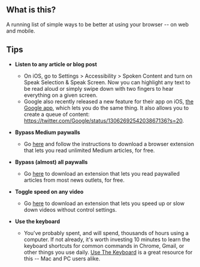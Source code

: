 ## What is this?
A running list of simple ways to be better at using your browser -- on web and mobile.

## Tips
* **Listen to any article or blog post**
  * On iOS, go to Settings >  Accessibility > Spoken Content and turn on Speak Selection & Speak Screen. Now you can highlight any text to be read aloud or simply swipe down with two fingers to hear everything on a given screen.
  * Google also recently released a new feature for their app on iOS, [the Google app](https://apps.apple.com/us/app/google/id284815942), which lets you do the same thing. It also allows you to create a queue of content: https://twitter.com/Google/status/1306269254203867136?s=20.

* **Bypass Medium paywalls**
  * Go [here](https://github.com/manojVivek/medium-unlimited) and follow the instructions to download a browser extension that lets you read unlimited Medium articles, for free.

* **Bypass (almost) all paywalls**
  * Go [here](https://github.com/iamadamdev/bypass-paywalls-chrome) to download an extension that lets you read paywalled articles from most news outlets, for free.

* **Toggle speed on any video**
    * Go [here](https://chrome.google.com/webstore/detail/video-speed-controller/nffaoalbilbmmfgbnbgppjihopabppdk?hl=en) to download an extension that lets you speed up or slow down videos without control settings.

* **Use the keyboard**
  * You've probably spent, and will spend, thousands of hours using a computer. If not already, it's worth investing 10 minutes to learn the keyboard shortcuts for common commands in Chrome, Gmail, or other things you use daily. [Use The Keyboard](https://usethekeyboard.com/) is a great resource for this -- Mac and PC users alike.
